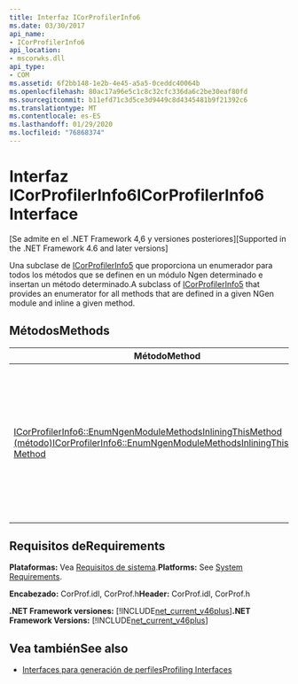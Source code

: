 ```yaml
---
title: Interfaz ICorProfilerInfo6
ms.date: 03/30/2017
api_name:
- ICorProfilerInfo6
api_location:
- mscorwks.dll
api_type:
- COM
ms.assetid: 6f2bb148-1e2b-4e45-a5a5-0ceddc40064b
ms.openlocfilehash: 80ac17a96e5c1c8c32cfc336da6c2be30eaf80fd
ms.sourcegitcommit: b11efd71c3d5ce3d9449c8d4345481b9f21392c6
ms.translationtype: MT
ms.contentlocale: es-ES
ms.lasthandoff: 01/29/2020
ms.locfileid: "76868374"
---
```

# <a name="icorprofilerinfo6-interface"></a><span data-ttu-id="5d7a9-102">Interfaz ICorProfilerInfo6</span><span class="sxs-lookup"><span data-stu-id="5d7a9-102">ICorProfilerInfo6 Interface</span></span>
<span data-ttu-id="5d7a9-103">[Se admite en el .NET Framework 4,6 y versiones posteriores]</span><span class="sxs-lookup"><span data-stu-id="5d7a9-103">[Supported in the .NET Framework 4.6 and later versions]</span></span>  
  
 <span data-ttu-id="5d7a9-104">Una subclase de [ICorProfilerInfo5](icorprofilerinfo5-interface.md) que proporciona un enumerador para todos los métodos que se definen en un módulo Ngen determinado e insertan un método determinado.</span><span class="sxs-lookup"><span data-stu-id="5d7a9-104">A subclass of [ICorProfilerInfo5](icorprofilerinfo5-interface.md) that provides an enumerator for all methods that are defined in a given NGen module and inline a given method.</span></span>  
  
## <a name="methods"></a><span data-ttu-id="5d7a9-105">Métodos</span><span class="sxs-lookup"><span data-stu-id="5d7a9-105">Methods</span></span>  
  
|<span data-ttu-id="5d7a9-106">Método</span><span class="sxs-lookup"><span data-stu-id="5d7a9-106">Method</span></span>|<span data-ttu-id="5d7a9-107">Descripción</span><span class="sxs-lookup"><span data-stu-id="5d7a9-107">Description</span></span>|  
|------------|-----------------|  
|[<span data-ttu-id="5d7a9-108">ICorProfilerInfo6::EnumNgenModuleMethodsInliningThisMethod (método)</span><span class="sxs-lookup"><span data-stu-id="5d7a9-108">ICorProfilerInfo6::EnumNgenModuleMethodsInliningThisMethod Method</span></span>](icorprofilerinfo6-enumngenmodulemethodsinliningthismethod-method.md)|<span data-ttu-id="5d7a9-109">Devuelve un enumerador para todos los métodos que pertenecen a un módulo NGen determinado y que están insertados en el cuerpo de un método determinado.</span><span class="sxs-lookup"><span data-stu-id="5d7a9-109">Returns an enumerator for all methods that belong to a given NGen module and that are inlined in the body of a given method.</span></span>|  
  
## <a name="requirements"></a><span data-ttu-id="5d7a9-110">Requisitos de</span><span class="sxs-lookup"><span data-stu-id="5d7a9-110">Requirements</span></span>  
 <span data-ttu-id="5d7a9-111">**Plataformas:** Vea [Requisitos de sistema](../../../../docs/framework/get-started/system-requirements.md).</span><span class="sxs-lookup"><span data-stu-id="5d7a9-111">**Platforms:** See [System Requirements](../../../../docs/framework/get-started/system-requirements.md).</span></span>  
  
 <span data-ttu-id="5d7a9-112">**Encabezado:** CorProf.idl, CorProf.h</span><span class="sxs-lookup"><span data-stu-id="5d7a9-112">**Header:** CorProf.idl, CorProf.h</span></span>  
  
 <span data-ttu-id="5d7a9-113">**.NET Framework versiones:** [!INCLUDE[net_current_v46plus](../../../../includes/net-current-v46plus-md.md)]</span><span class="sxs-lookup"><span data-stu-id="5d7a9-113">**.NET Framework Versions:** [!INCLUDE[net_current_v46plus](../../../../includes/net-current-v46plus-md.md)]</span></span>  
  
## <a name="see-also"></a><span data-ttu-id="5d7a9-114">Vea también</span><span class="sxs-lookup"><span data-stu-id="5d7a9-114">See also</span></span>

- [<span data-ttu-id="5d7a9-115">Interfaces para generación de perfiles</span><span class="sxs-lookup"><span data-stu-id="5d7a9-115">Profiling Interfaces</span></span>](profiling-interfaces.md)
